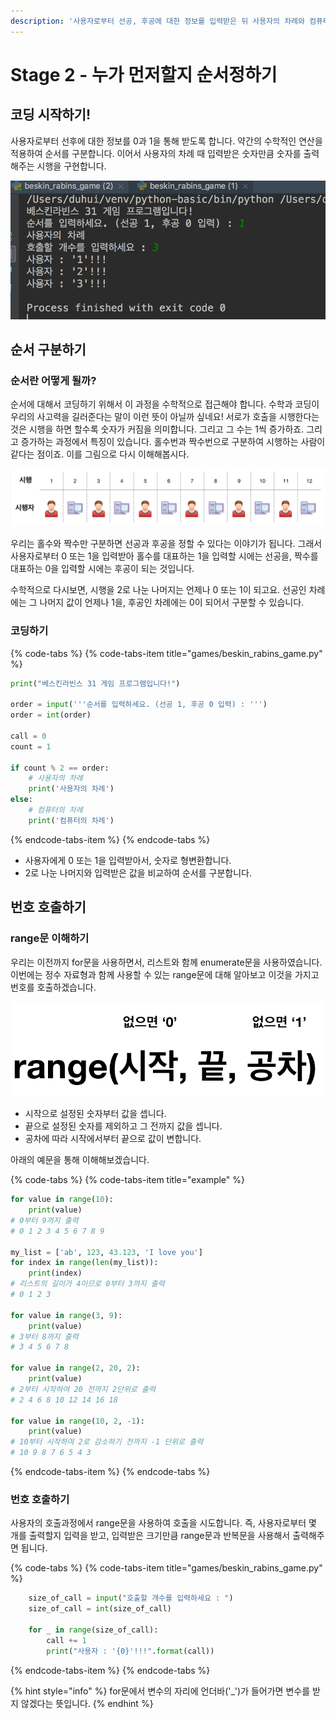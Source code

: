 ```yaml
---
description: '사용자로부터 선공, 후공에 대한 정보를 입력받은 뒤 사용자의 차례와 컴퓨터의 차례를 구분하고, 사용자 차례 때의 시행을 제작합니다.'
---
```


# Stage 2 - 누가 먼저할지 순서정하기

## 코딩 시작하기!

사용자로부터 선후에 대한 정보를 0과 1을 통해 받도록 합니다. 약간의 수학적인 연산을 적용하여 순서를 구분합니다. 이어서 사용자의 차례 때 입력받은 숫자만큼 숫자를 출력해주는 시행을 구현합니다.

![&#xC120;&#xACF5;, &#xD6C4;&#xACF5;&#xC744; &#xC785;&#xB825;&#xBC1B;&#xACE0; &#xC0AC;&#xC6A9;&#xC790;&#xC758; &#xD638;&#xCD9C;&#xAE4C;&#xC9C0;](../.gitbook/assets/image%20%2857%29.png)

## 순서 구분하기

### 순서란 어떻게 될까?

순서에 대해서 코딩하기 위해서 이 과정을 수학적으로 접근해야 합니다. 수학과 코딩이 우리의 사고력을 길러준다는 말이 이런 뜻이 아닐까 싶네요! 서로가 호출을 시행한다는 것은 시행을 하면 할수록 숫자가 커짐을 의미합니다. 그리고 그 수는 1씩 증가하죠. 그리고 증가하는 과정에서 특징이 있습니다. 홀수번과 짝수번으로 구분하여 시행하는 사람이 같다는 점이죠. 이를 그림으로 다시 이해해봅시다.

![&#xC21C;&#xC11C; &#xC774;&#xD574;&#xD558;&#xAE30;](../.gitbook/assets/image%20%2866%29.png)

우리는 홀수와 짝수만 구분하면 선공과 후공을 정할 수 있다는 이야기가 됩니다. 그래서 사용자로부터 0 또는 1을 입력받아 홀수를 대표하는 1을 입력할 시에는 선공을, 짝수를 대표하는 0을 입력할 시에는 후공이 되는 것입니다.

수학적으로 다시보면, 시행을 2로 나눈 나머지는 언제나 0 또는 1이 되고요. 선공인 차례에는 그 나머지 값이 언제나 1을, 후공인 차례에는 0이 되어서 구분할 수 있습니다.

### 코딩하기

{% code-tabs %}
{% code-tabs-item title="games/beskin\_rabins\_game.py" %}
```python
print("베스킨라빈스 31 게임 프로그램입니다!")

order = input('''순서를 입력하세요. (선공 1, 후공 0 입력) : ''')
order = int(order)

call = 0
count = 1

if count % 2 == order:
    # 사용자의 차례
    print('사용자의 차례')
else:
    # 컴퓨터의 차례
    print('컴퓨터의 차례')
```
{% endcode-tabs-item %}
{% endcode-tabs %}

* 사용자에게 0 또는 1을 입력받아서, 숫자로 형변환합니다.
* 2로 나눈 나머지와 입력받은 값을 비교하여 순서를 구분합니다.

## 번호 호출하기

### range문 이해하기

우리는 이전까지 for문을 사용하면서, 리스트와 함께 enumerate문을 사용하였습니다. 이번에는 정수 자료형과 함께 사용할 수 있는 range문에 대해 알아보고 이것을 가지고 번호를 호출하겠습니다.

![range&#xC758; &#xAD6C;&#xC131;](../.gitbook/assets/image%20%28142%29.png)

* 시작으로 설정된 숫자부터 값을 셉니다.
* 끝으로 설정된 숫자를 제외하고 그 전까지 값을 셉니다.
* 공차에 따라 시작에서부터 끝으로 값이 변합니다.

 아래의 예문을 통해 이해해보겠습니다.

{% code-tabs %}
{% code-tabs-item title="example" %}
```python
for value in range(10):
    print(value)
# 0부터 9까지 출력 
# 0 1 2 3 4 5 6 7 8 9

my_list = ['ab', 123, 43.123, 'I love you']
for index in range(len(my_list)):
    print(index) 
# 리스트의 길이가 4이므로 0부터 3까지 출력
# 0 1 2 3

for value in range(3, 9):
    print(value)
# 3부터 8까지 출력 
# 3 4 5 6 7 8
    
for value in range(2, 20, 2):
    print(value)
# 2부터 시작하여 20 전까지 2단위로 출력
# 2 4 6 8 10 12 14 16 18
    
for value in range(10, 2, -1):
    print(value)
# 10부터 시작하여 2로 감소하기 전까지 -1 단위로 출력
# 10 9 8 7 6 5 4 3
```
{% endcode-tabs-item %}
{% endcode-tabs %}

### 번호 호출하기

사용자의 호출과정에서 range문을 사용하여 호출을 시도합니다. 즉, 사용자로부터 몇 개를 출력할지 입력을 받고, 입력받은 크기만큼 range문과 반복문을 사용해서 출력해주면 됩니다.

{% code-tabs %}
{% code-tabs-item title="games/beskin\_rabins\_game.py" %}
```python
    size_of_call = input("호출할 개수를 입력하세요 : ")
    size_of_call = int(size_of_call)

    for _ in range(size_of_call):
        call += 1
        print("사용자 : '{0}'!!!".format(call))
```
{% endcode-tabs-item %}
{% endcode-tabs %}

{% hint style="info" %}
for문에서 변수의 자리에 언더바\('\_'\)가 들어가면 변수를 받지 않겠다는 뜻입니다.
{% endhint %}

